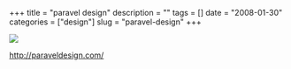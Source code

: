 +++
title = "paravel design"
description = ""
tags = []
date = "2008-01-30"
categories = ["design"]
slug = "paravel-design"
+++


 

  <div id="screens-thumbs" class="clearfix">
    <div class="txt-center" id="design-submission"><a href="http://paraveldesign.com/"><img id='bluga-thumbnail-1018' class='bluga-thumbnail large' src='//media.konigi.com/bluga/
wt47f281cb69d1c_0.jpg'/></a></div>  
  </div>   
<p><a href="http://paraveldesign.com/">http://paraveldesign.com/</a></p>





